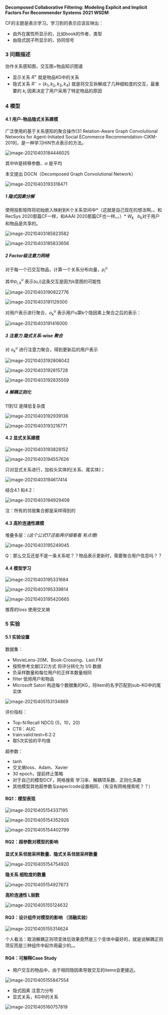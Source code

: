 **Decomposed Collaborative Filtering: Modeling Explicit and Implicit Factors For Recommender Systems**
**2021 WSDM**

CF的主题是表示学习。学习到的表示应该反映出：

- 由外在属性所显示的，比如book的作者、类型
- 由隐式因子所显示的，协同信号



### 3 问题描述

协作关系感知图，交互图+物品知识图谱

- 显示关系 $R^+$ 就是物品KG中的关系
- 隐式关系 $R^-=\{k_1,k_2,k_3,k_4\}$  就是将交互拆解成了几种细粒度的交互，最重要的 $k_i$ 因素决定了用户采用了特定物品的原因

### 4 模型

#### 4.1 用户-物品隐式关系建模

广泛使用的基于关系感知的聚合操作[31 Relation-Aware Graph Convolutional Networks for Agent-Initiated Social ECommerce Recommendation-CIKM-2019]，是一种学习HIN节点表示的方法。

![image-20210403184446025](../images/image-20210403184446025.png)

其中W是转移参数、$\alpha$ 是平均

本文提出 DGCN（Decomposed Graph Convolutional Network）

![image-20210403193318471](../images/image-20210403193318471.png)

##### 1 隐式因素分解

使用投影矩阵将初始嵌入映射到K个关系空间中*（这就是自己现在的想法啊。。和RecSys 2020那篇CF一样，和AAAI 2020那篇CF也一样。。）* $W_k \ \ \ b_k$对于用户和物品是共享的。

![image-20210403185823582](../images/image-20210403185823582.png)

![image-20210403185833656](../images/image-20210403185833656.png)

##### 2 Factor级注意力网络

对于每一个已交互物品，计算一个关系分布向量，$p_i^u$

其中$p^u_{i,k}$ 表示(u,i)这条交互是因为k意图的可能性

![image-20210403190822776](../images/image-20210403190822776.png)

![image-20210403191129300](../images/image-20210403191129300.png)

对用户表示进行聚合，$o^u_k$ 表示用户u第k个隐因素上聚合之后的表示：

![image-20210403191416000](../images/image-20210403191416000.png)

##### 3 注意力 隐式关系-wise 聚合

对 $o^u_k$ 进行注意力聚合，得到更新后的用户表示

![image-20210403192808042](../images/image-20210403192808042.png)

![image-20210403192815728](../images/image-20210403192815728.png)

![image-20210403192835559](../images/image-20210403192835559.png)

##### 4 解耦正则化

11到12 是降低复杂度

![image-20210403192939136](../images/image-20210403192939136.png)

![image-20210403193216771](../images/image-20210403193216771.png)

#### 4.2 显式关系建模

![image-20210403193828152](../images/image-20210403193828152.png)

![image-20210403194557626](../images/image-20210403194557626.png)

只对显式关系进行，加权头实体的[关系、尾实体]；

![image-20210403194617414](../images/image-20210403194617414.png)

结合4.1 和4.2：

![image-20210403194929408](../images/image-20210403194929408.png)

注：所有的邻居集合都是采样得到的

#### 4.3 高阶连通性建模

堆叠多层：*(这个公式17还能再仔细看看 有点懵)*

![image-20210403195249045](../images/image-20210403195249045.png)

Q：那么交互还是不是一条关系呢？？物品表示更新时，需要聚合用户信息吗？？

#### 4.4 模型学习

![image-20210403195331684](../images/image-20210403195331684.png)

![image-20210403195339814](../images/image-20210403195339814.png)

![image-20210403195420665](../images/image-20210403195420665.png)

推荐的loss 使用交叉熵

### 5 实验

#### 5.1 实验设置

数据集：

- MovieLens-20M、Book-Crossing、Last.FM
- 按照参考文献[22]方式 将评分转化为 1/0 数据
- 负采样数量和每位用户的正样本数量相同
- filter 低频用户和物品
- Microsoft Satori 构造每个数据集的KG，将item的名字匹配到sub-KG中的尾实体

![image-20210405153134869](../images/image-20210405153134869.png)

评价指标：

- Top-N:Recall NDCG {5，10，20}
- CTR：AUC
- train:valid:test=6:2:2 
- 取5次实验的平均值

超参数：

- tanh
- 交叉熵loss、Adam、Xavier
- 30 epoch，提前终止策略
- 对于自己的模型DCF，网格搜索 学习率、解耦项系数、正则化系数
- 其他模型其他超参数与paper/code设置相同，（有没有网格搜索呢？？）

#### RQ1：模型表现

![image-20210405154337195](../images/image-20210405154337195.png)

![image-20210405154352926](../images/image-20210405154352926.png)

![image-20210405154402799](../images/image-20210405154402799.png)

#### RQ2：超参数对模型的影响

**显式关系邻居采样数量、隐式关系邻居采样数量**

![image-20210405154754920](../images/image-20210405154754920.png)

**隐关系 细粒度的数量**

![image-20210405154927673](../images/image-20210405154927673.png)

**高阶连通性 L层数**

![image-20210405155124632](../images/image-20210405155124632.png)

#### RQ3：设计组件对模型的影响 （消融实验）

![image-20210405155314624](../images/image-20210405155314624.png)

个人看法：取消解耦正则项变体后效果竟然是三个变体中最好的，就是说解耦正则项反而是三种组件中起作用最少的。。

#### RQ4：可解释Case Study

- 用户交互的物品中，由于相同隐因素导致交互的items会更接近。

![image-20210405155847554](../images/image-20210405155847554.png)

- 隐式因素 注意力分布
- 显式关系，KG中的关系

![image-20210405160757819](../images/image-20210405160757819.png)